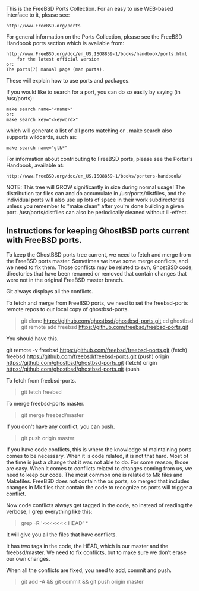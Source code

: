 This is the FreeBSD Ports Collection.  For an easy to use
WEB-based interface to it, please see:

	http://www.FreeBSD.org/ports

For general information on the Ports Collection, please see the
FreeBSD Handbook ports section which is available from:

	http://www.FreeBSD.org/doc/en_US.ISO8859-1/books/handbook/ports.html
		for the latest official version
	or:
	The ports(7) manual page (man ports).

These will explain how to use ports and packages.

If you would like to search for a port, you can do so easily by
saying (in /usr/ports):


	make search name="<name>"
	or:
	make search key="<keyword>"

which will generate a list of all ports matching <name> or <keyword>.
make search also supports wildcards, such as:

	make search name="gtk*"

For information about contributing to FreeBSD ports, please see the Porter's
Handbook, available at:

	http://www.FreeBSD.org/doc/en_US.ISO8859-1/books/porters-handbook/

NOTE:  This tree will GROW significantly in size during normal usage!
The distribution tar files can and do accumulate in /usr/ports/distfiles,
and the individual ports will also use up lots of space in their work
subdirectories unless you remember to "make clean" after you're done
building a given port.  /usr/ports/distfiles can also be periodically
cleaned without ill-effect.


## Instructions for keeping GhostBSD ports current with FreeBSD ports.

To keep the GhostBSD ports tree current, we need to fetch and merge from the FreeBSD ports master. Sometimes we have some merge conflicts, and we need to fix them. Those conflicts may be related to svn, GhostBSD code, directories that have been renamed or removed that contain changes that were not in the original FreeBSD master branch.

Git always displays all the conflicts.

To fetch and merge from FreeBSD ports, we need to set the freebsd-ports remote repos to our local copy of ghostbsd-ports.

> git clone https://github.com/ghostbsd/ghostbsd-ports.git
> cd ghostbsd
> git remote add freebsd https://github.com/freebsd/freebsd-ports.git

You should have this.

git remote -v 
freebsd    https://github.com/freebsd/freebsd-ports.git (fetch)
freebsd    https://github.com/freebsd/freebsd-ports.git (push)
origin    https://github.com/ghostbsd/ghostbsd-ports.git (fetch)
origin    https://github.com/ghostbsd/ghostbsd-ports.git (push

To fetch from freebsd-ports.

> git fetch freebsd

To merge freebsd-ports master.

> git merge freebsd/master

If you don't have any conflict, you can push.

> git push origin master

If you have code conflicts, this is where the knowledge of maintaining ports comes to be necessary. When it is code related, it is not that hard. Most of the time is just a change that it was not able to do. For some reason, those are easy. When it comes to conflicts related to changes coming from us, we need to keep our code. The most common one is related to Mk files and Makefiles. FreeBSD does not contain the os ports, so merged that includes changes in Mk files that contain the code to recognize os ports will trigger a conflict.

Now code conflicts always get tagged in the code, so instead of reading the verbose, I grep everything like this:

> grep -R '<<<<<<< HEAD' *

It will give you all the files that have conflicts.

It has two tags in the code, the HEAD, which is our master and the freebsd/master. We need to fix conflicts, but to make sure we don't erase our own changes.

When all the conflicts are fixed, you need to add, commit and push.

> git add -A && git commit && git push origin master

